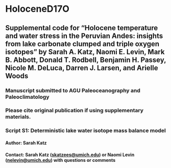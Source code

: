 # HoloceneD17O
## Supplemental code for “Holocene temperature and water stress in the Peruvian Andes: insights from lake carbonate clumped and triple oxygen isotopes” by Sarah A. Katz, Naomi E. Levin, Mark B. Abbott, Donald T. Rodbell, Benjamin H. Passey, Nicole M. DeLuca, Darren J. Larsen, and Arielle Woods
### Manuscript submitted to AGU Paleoceanography and Paleoclimatology
### Please cite original publication if using supplementary materials.

### Script S1: Deterministic lake water isotope mass balance model

#### Author: Sarah Katz
#### Contact: Sarah Katz (skatzees@umich.edu) or Naomi Levin (nelevin@umich.edu) with questions or comments

